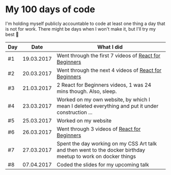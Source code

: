 # My 100 days of code

I'm holding myself publicly accountable to code at least one thing a day that is not for work. There might be days
when I won't make it, but I'll try my best 🦄

Day | Date | What I did
--- | --- | ---
#1 | 19.03.2017 | Went through the first 7 videos of [React for Beginners](https://reactforbeginners.com)
#2 | 20.03.2017 | Went through the next 4 videos of [React for Beginners](https://reactforbeginners.com)
#3 | 21.03.2017 | 2 React for Beginners videos, 1 was 24 mins though. Also, sleep.
#4 | 23.03.2017 | Worked on my own website, by which I mean I deleted everything and put it under construction ...
#5 | 25.03.2017 | Worked on my website
#6 | 26.03.2017 | Went through 3 videos of [React for Beginners](https://reactforbeginners.com)
#7 | 27.03.2017 | Spent the day working on my CSS Art talk and then went to the docker birthday meetup to work on docker things
#8 | 07.04.2017 | Coded the slides for my upcoming talk